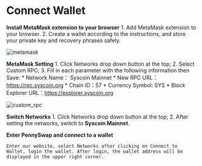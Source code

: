 # Connect Wallet

**Install MetaMask extension to your browser**
    1. Add MetaMask extension to your browser.
    2. Create a wallet according to the instructions, and store your private key and recovery phrases safely.

![metamask](https://i.ibb.co/44LN2Qh/metamask.png)

**MetaMask Setting**
    1. Click Networks drop down button at the top;
    2. Select Custom RPC;
    3. Fill in each parameter with the following information then Save:
        * Network Name： Syscoin Mainnet
        * New RPC URL：https://rpc.syscoin.org
        * Chain ID：57
        * Currency Symbol: SYS
        * Block Explorer URL：https://explorer.syscoin.org

![custom_rpc](https://i.ibb.co/3kVwpHv/metamask-setting.jpg)

**Switch Networks**
    1. Click Networks drop down button at the top;
    2. After setting the networks, switch to **Syscoin Mainnet**.

**Enter PennySwap and connect to a wallet**

    Enter our website, select Networks after clicking on Connect to Wallet, login the wallet. After login, the wallet address will be displayed in the upper right corner.
